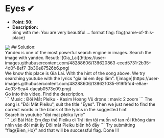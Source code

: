 # Eyes ✔
- **Point: 50**:<br>
- **Description:**<br>
Sing with me: You are very beautiful.... format flag: flag{name-of-this-place}<br>
<img align="center" src=https://user-images.githubusercontent.com/48288606/138620521-7e29fd8d-2ff5-4b8d-b76b-25f537b90ed4.jpg>
## Solution:<br>
Yandex is one of the most powerful search engine in images. Search the image with yandex. Resutl:
![Gia_Lai](https://user-images.githubusercontent.com/48288606/138620863-eced5731-2b35-4d0f-8ef7-3b30e87526b6.png)<br>
We know this place is Gia Lai. With the hint of the song above. We try searching youtube with the lyrics "gia lai em đẹp lắm". 
![image](https://user-images.githubusercontent.com/48288606/138621035-919f5fd4-e8ae-4e03-9ea4-daeab0573c09.png)<br>
Go into this video. Find the description. <br>
```
Music : Đôi Mắt Pleiku - Kasim Hoàng Vũ
drone : mavic 2 zoom
```
The song is "Đôi Mắt Pleiku", suit the title "Eyes". Then we just need to find the correct words in the blank of the lyrics in the suggested hint<br>
Search in youtube "doi mat pleiku lyric"<br>
```
Lời Bài Hát:
Em đẹp thế Pleiku ơi 
Trái tim tôi muốn vỡ tan rồi 
Không dám nhìn vào đôi mắt ấy 
Đôi mắt Pleiku biển hồ đầy 
```
Try submitting "flag{Bien_Ho}" and that will be successful flag. Done !!!
